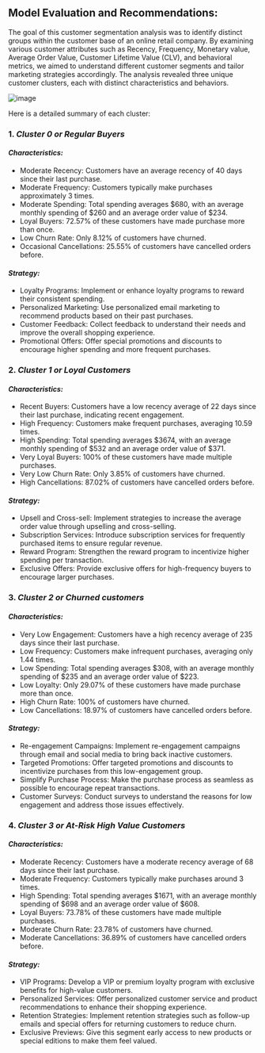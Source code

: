 ## Model Evaluation and Recommendations: 
The goal of this customer segmentation analysis was to identify distinct groups within the customer base of an online retail company. By examining various customer attributes such as Recency, Frequency, Monetary value, Average Order Value,
Customer Lifetime Value (CLV), and behavioral metrics, we aimed to understand different customer segments and tailor marketing strategies accordingly.
The analysis revealed three unique customer clusters, each with distinct characteristics and behaviors.

![image](https://github.com/him100gupta/Customer-segmentation-and-recommendation-system/assets/29143253/cb1ec2bd-183e-4c11-9613-dd364f72af35)

Here is a detailed summary of each cluster:

### 1.  *Cluster 0 or Regular Buyers*
   #### *Characteristics:*
   + Moderate Recency: Customers have an average recency of 40 days since their last purchase.
   + Moderate Frequency: Customers typically make purchases approximately 3 times.
   + Moderate Spending: Total spending averages $680, with an average monthly spending of $260 and an average order value of $234.
   + Loyal Buyers: 72.57% of these customers have made purchase more than once.
   + Low Churn Rate: Only 8.12% of customers have churned.
   + Occasional Cancellations: 25.55% of customers have cancelled orders before.

   #### *Strategy:*
   + Loyalty Programs: Implement or enhance loyalty programs to reward their consistent spending.
   + Personalized Marketing: Use personalized email marketing to recommend products based on their past purchases.
   + Customer Feedback: Collect feedback to understand their needs and improve the overall shopping experience.
   + Promotional Offers: Offer special promotions and discounts to encourage higher spending and more frequent purchases.

### 2.  *Cluster 1 or Loyal Customers*
   #### *Characteristics:*
   + Recent Buyers: Customers have a low recency average of 22 days since their last purchase, indicating recent engagement.
   + High Frequency: Customers make frequent purchases, averaging 10.59 times.
   + High Spending: Total spending averages $3674, with an average monthly spending of $532 and an average order value of $371.
   + Very Loyal Buyers: 100% of these customers have made multiple purchases.
   + Very Low Churn Rate: Only 3.85% of customers have churned.
   + High Cancellations: 87.02% of customers have cancelled orders before.

   #### *Strategy:*
   + Upsell and Cross-sell: Implement strategies to increase the average order value through upselling and cross-selling.
   + Subscription Services: Introduce subscription services for frequently purchased items to ensure regular revenue.
   + Reward Program: Strengthen the reward program to incentivize higher spending per transaction.
   + Exclusive Offers: Provide exclusive offers for high-frequency buyers to encourage larger purchases.
   

### 3.  *Cluster 2 or Churned customers*
   #### *Characteristics:*
   + Very Low Engagement: Customers have a high recency average of 235 days since their last purchase.
   + Low Frequency: Customers make infrequent purchases, averaging only 1.44 times.
   + Low Spending: Total spending averages $308, with an average monthly spending of $235 and an average order value of $223.
   + Low Loyalty: Only 29.07% of these customers have made purchase more than once.
   + High Churn Rate: 100% of customers have churned.
   + Low Cancellations: 18.97% of customers have cancelled orders before.

   #### *Strategy:*
   + Re-engagement Campaigns: Implement re-engagement campaigns through email and social media to bring back inactive customers.
   + Targeted Promotions: Offer targeted promotions and discounts to incentivize purchases from this low-engagement group.
   + Simplify Purchase Process: Make the purchase process as seamless as possible to encourage repeat transactions.
   + Customer Surveys: Conduct surveys to understand the reasons for low engagement and address those issues effectively.

### 4.  *Cluster 3 or At-Risk High Value Customers*
   #### *Characteristics:*
   + Moderate Recency: Customers have a moderate recency average of 68 days since their last purchase.
   + Moderate Frequency: Customers typically make purchases around 3 times.
   + High Spending: Total spending averages $1671, with an average monthly spending of $698 and an average order value of $608.
   + Loyal Buyers: 73.78% of these customers have made multiple purchases.
   + Moderate Churn Rate: 23.78% of customers have churned.
   + Moderate Cancellations: 36.89% of customers have cancelled orders before.
     
   #### *Strategy:*
   + VIP Programs: Develop a VIP or premium loyalty program with exclusive benefits for high-value customers.
   + Personalized Services: Offer personalized customer service and product recommendations to enhance their shopping experience.
   + Retention Strategies: Implement retention strategies such as follow-up emails and special offers for returning customers to reduce churn.
   + Exclusive Previews: Give this segment early access to new products or special editions to make them feel valued.
